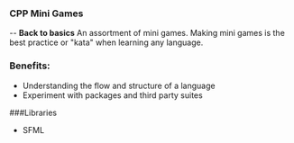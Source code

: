 ### CPP Mini Games
--
<b>Back to basics</b>
An assortment of mini games.
Making mini games is the best practice or "kata" when learning any language.

### Benefits:
- Understanding the flow and structure of a language
- Experiment with packages and third party suites   

###Libraries
- SFML 
